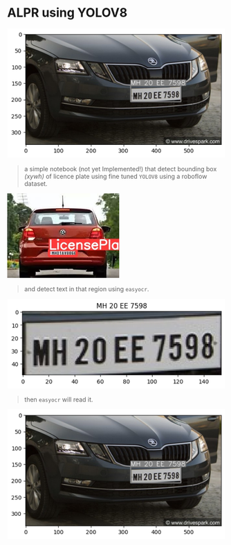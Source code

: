 # ALPR using YOLOV8
![image](media/sample2.png)

> a simple notebook (not yet Implemented!) that detect bounding box *(xywh)* of licence plate using fine tuned `YOLOV8` using a roboflow dataset.

![image](media/sample0.jpeg)

> and detect text in that region using `easyocr`.

![image](media/sample1.png)

> then `easyocr` will read it.


![image](media/sample2.png)